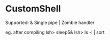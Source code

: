 # CustomShell

Supported:
            &
Single pipe |
Zombie handler

eg. after compiling
lsh> sleep5&
lsh> ls -l | sort

